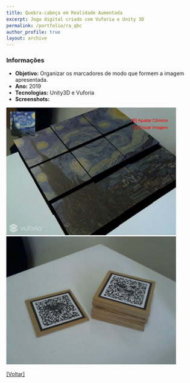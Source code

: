 ```yaml
---
title: Quebra-cabeça em Realidade Aumentada
excerpt: Jogo digital criado com Vuforia e Unity 3D
permalink: /portfolio/ra_qbc
author_profile: true
layout: archive
---
```

### Informações

* **Objetivo:** Organizar os marcadores de modo que formem a imagem apresentada.
* **Ano:** 2019
* **Tecnologias:** Unity3D e Vuforia
* **Screenshots:**

<img src="/assets/images/prt/ra_qbc_01.png" width="450px"/>

<img src="/assets/images/prt/ra_qbc_02.jpg" width="450px"/>

<a href='/portfolio'>[Voltar]</a>

